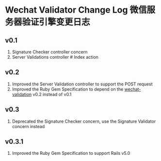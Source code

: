 # Wechat Validator Change Log 微信服务器验证引擎变更日志

## v0.1
1. Signature Checker controller concern
2. Server Validations controller # Index action

## v0.2
1. Improved the Server Validation controller to support the POST request
2. Improved the Ruby Gem Specification to depend on the [wechat-validation](https://rubygems.org/gems/wechat-validation) v0.2 instead of v0.1

## v0.3
1. Deprecated the Signature Checker concern, use the Signature Validator concern instead

## v0.3.1
1. Improved the Ruby Gem Specification to support Rails v5.0
